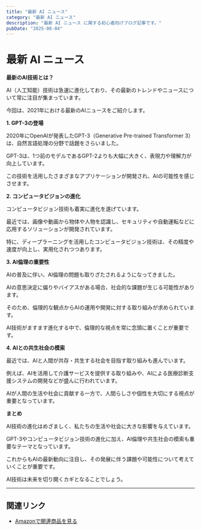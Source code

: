 ```yaml
---
title: "最新 AI ニュース"
category: "最新 AI ニュース"
description: "最新 AI ニュース に関する初心者向けブログ記事です。"
pubDate: "2025-08-04"
---
```


# 最新 AI ニュース

**最新のAI技術とは？**

AI（人工知能）技術は急速に進化しており、その最新のトレンドやニュースについて常に注目が集まっています。

今回は、2021年における最新のAIニュースをご紹介します。



**1. GPT-3の登場**

2020年にOpenAIが発表したGPT-3（Generative Pre-trained Transformer 3）は、自然言語処理の分野で話題をさらいました。

GPT-3は、1つ前のモデルであるGPT-2よりも大幅に大きく、表現力や理解力が向上しています。

この技術を活用したさまざまなアプリケーションが開発され、AIの可能性を感じさせます。



**2. コンピュータビジョンの進化**

コンピュータビジョン技術も着実に進化を遂げています。

最近では、画像や動画から物体や人物を認識し、セキュリティや自動運転などに応用するソリューションが開発されています。

特に、ディープラーニングを活用したコンピュータビジョン技術は、その精度や速度が向上し、実用化されつつあります。



**3. AI倫理の重要性**

AIの普及に伴い、AI倫理の問題も取りざたされるようになってきました。

AIの意思決定に偏りやバイアスがある場合、社会的な課題が生じる可能性があります。

そのため、倫理的な観点からAIの運用や開発に対する取り組みが求められています。

AI技術がますます進化する中で、倫理的な視点を常に念頭に置くことが重要です。



**4. AIとの共生社会の模索**

最近では、AIと人間が共存・共生する社会を目指す取り組みも進んでいます。

例えば、AIを活用して介護サービスを提供する取り組みや、AIによる医療診断支援システムの開発などが盛んに行われています。

AIが人間の生活や社会に貢献する一方で、人間らしさや個性を大切にする視点が重要となっています。



**まとめ**

AI技術の進化はめざましく、私たちの生活や社会に大きな影響を与えています。

GPT-3やコンピュータビジョン技術の進化に加え、AI倫理や共生社会の模索も重要なテーマとなっています。

これからもAIの最新動向に注目し、その発展に伴う課題や可能性について考えていくことが重要です。

AI技術は未来を切り開くカギとなることでしょう。



---

## 関連リンク

- [Amazonで関連商品を見る](https://www.amazon.co.jp/s?k=%E6%9C%80%E6%96%B0+AI+%E3%83%8B%E3%83%A5%E3%83%BC%E3%82%B9&tag=autowritehubai-22)
